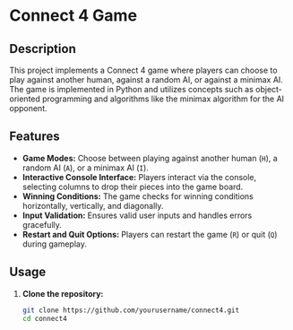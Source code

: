 # Connect 4 Game

## Description

This project implements a Connect 4 game where players can choose to play against another human, against a random AI, or against a minimax AI. The game is implemented in Python and utilizes concepts such as object-oriented programming and algorithms like the minimax algorithm for the AI opponent.

## Features

- **Game Modes:** Choose between playing against another human (`H`), a random AI (`A`), or a minimax AI (`I`).
- **Interactive Console Interface:** Players interact via the console, selecting columns to drop their pieces into the game board.
- **Winning Conditions:** The game checks for winning conditions horizontally, vertically, and diagonally.
- **Input Validation:** Ensures valid user inputs and handles errors gracefully.
- **Restart and Quit Options:** Players can restart the game (`R`) or quit (`Q`) during gameplay.

## Usage

1. **Clone the repository:**
   ```bash
   git clone https://github.com/yourusername/connect4.git
   cd connect4
